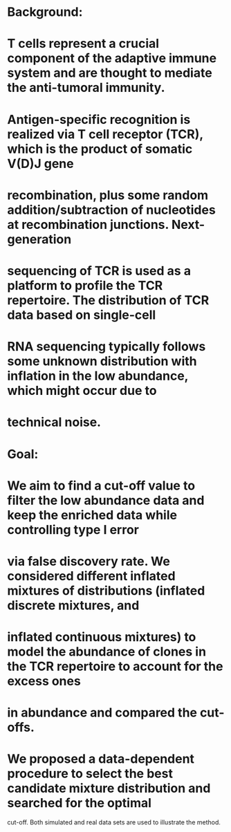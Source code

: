 # Background:
# T cells represent a crucial component of the adaptive immune system and are thought to mediate the anti-tumoral immunity. 
# Antigen-specific recognition is realized via T cell receptor (TCR), which is the product of somatic V(D)J gene 
# recombination, plus some random addition/subtraction of nucleotides at recombination junctions. Next-generation 
# sequencing of TCR is used as a platform to profile the TCR repertoire. The distribution of TCR data based on single-cell 
# RNA sequencing typically follows some unknown distribution with inflation in the low abundance, which might occur due to 
# technical noise. 

# Goal: 
# We aim to find a cut-off value to filter the low abundance data and keep the enriched data while controlling type I error 
# via false discovery rate. We considered different inflated mixtures of distributions (inflated discrete mixtures, and 
# inflated continuous mixtures) to model the abundance of clones in the TCR repertoire to account for the excess ones 
# in abundance and compared the cut-offs. 

# We proposed a data-dependent procedure to select the best candidate mixture distribution and searched for the optimal 
cut-off. Both simulated and real data sets are used to illustrate the method.
